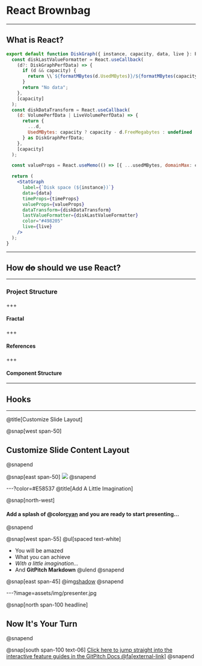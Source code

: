 # React Brownbag

---

## What is React?

```jsx
export default function DiskGraph({ instance, capacity, data, live }: Props): JSX.Element {
  const diskLastValueFormatter = React.useCallback(
    (d?: DiskGraphPerfData) => {
      if (d && capacity) {
        return \\`${formatMBytes(d.UsedMBytes)}/${formatMBytes(capacity)} (${d3.format(",.1%")(d.UsedMBytes / capacity)})\\`;
      }
      return "No data";
    },
    [capacity]
  );
  const diskDataTransform = React.useCallback(
    (d: VolumePerfData | LiveVolumePerfData) => {
      return {
        ...d,
        UsedMBytes: capacity ? capacity - d.FreeMegabytes : undefined
      } as DiskGraphPerfData;
    },
    [capacity]
  );

  const valueProps = React.useMemo(() => [{ ...usedMBytes, domainMax: capacity }, diskQueueLength], [usedMBytes, capacity, diskQueueLength]);

  return (
    <StatGraph
      label={`Disk space (${instance})`}
      data={data}
      timeProps={timeProps}
      valueProps={valueProps}
      dataTransform={diskDataTransform}
      lastValueFormatter={diskLastValueFormatter}
      color="#498205"
      live={live}
    />
  );
}
```

---

## How ~~do~~ should we use React?

___

### Project Structure

+++

#### Fractal

+++

#### References

+++

#### Component Structure

---

## Hooks

___


@title[Customize Slide Layout]

@snap[west span-50]
## Customize Slide Content Layout
@snapend

@snap[east span-50]
![](assets/img/presentation.png)
@snapend

---?color=#E58537
@title[Add A Little Imagination]

@snap[north-west]
#### Add a splash of @color[cyan](**color**) and you are ready to start presenting...
@snapend

@snap[west span-55]
@ul[spaced text-white]
- You will be amazed
- What you can achieve
- *With a little imagination...*
- And **GitPitch Markdown**
@ulend
@snapend

@snap[east span-45]
@img[shadow](assets/img/conference.png)
@snapend

---?image=assets/img/presenter.jpg

@snap[north span-100 headline]
## Now It's Your Turn
@snapend

@snap[south span-100 text-06]
[Click here to jump straight into the interactive feature guides in the GitPitch Docs @fa[external-link]](https://gitpitch.com/docs/getting-started/tutorial/)
@snapend
